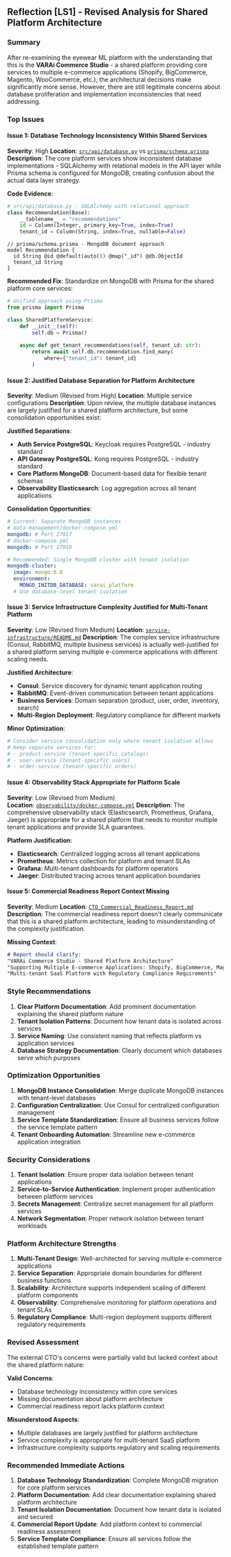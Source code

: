 ## Reflection [LS1] - Revised Analysis for Shared Platform Architecture

### Summary
After re-examining the eyewear ML platform with the understanding that this is the **VARAi Commerce Studio** - a shared platform providing core services to multiple e-commerce applications (Shopify, BigCommerce, Magento, WooCommerce, etc.), the architectural decisions make significantly more sense. However, there are still legitimate concerns about database proliferation and implementation inconsistencies that need addressing.

### Top Issues

#### Issue 1: Database Technology Inconsistency Within Shared Services
**Severity**: High
**Location**: [`src/api/database.py`](src/api/database.py:21) vs [`prisma/schema.prisma`](prisma/schema.prisma:11)
**Description**: The core platform services show inconsistent database implementations - SQLAlchemy with relational models in the API layer while Prisma schema is configured for MongoDB, creating confusion about the actual data layer strategy.

**Code Evidence**:
```python
# src/api/database.py - SQLAlchemy with relational approach
class Recommendation(Base):
    __tablename__ = "recommendations"
    id = Column(Integer, primary_key=True, index=True)
    tenant_id = Column(String, index=True, nullable=False)
```

```prisma
// prisma/schema.prisma - MongoDB document approach
model Recommendation {
  id String @id @default(auto()) @map("_id") @db.ObjectId
  tenant_id String
}
```

**Recommended Fix**: Standardize on MongoDB with Prisma for the shared platform core services:
```python
# Unified approach using Prisma
from prisma import Prisma

class SharedPlatformService:
    def __init__(self):
        self.db = Prisma()
    
    async def get_tenant_recommendations(self, tenant_id: str):
        return await self.db.recommendation.find_many(
            where={"tenant_id": tenant_id}
        )
```

#### Issue 2: Justified Database Separation for Platform Architecture
**Severity**: Medium (Revised from High)
**Location**: Multiple service configurations
**Description**: Upon review, the multiple database instances are largely justified for a shared platform architecture, but some consolidation opportunities exist:

**Justified Separations**:
- **Auth Service PostgreSQL**: Keycloak requires PostgreSQL - industry standard
- **API Gateway PostgreSQL**: Kong requires PostgreSQL - industry standard  
- **Core Platform MongoDB**: Document-based data for flexible tenant schemas
- **Observability Elasticsearch**: Log aggregation across all tenant applications

**Consolidation Opportunities**:
```yaml
# Current: Separate MongoDB instances
# data-management/docker-compose.yml
mongodb: # Port 27017
# docker-compose.yml  
mongodb: # Port 27018

# Recommended: Single MongoDB cluster with tenant isolation
mongodb-cluster:
  image: mongo:6.0
  environment:
    MONGO_INITDB_DATABASE: varai_platform
  # Use database-level tenant isolation
```

#### Issue 3: Service Infrastructure Complexity Justified for Multi-Tenant Platform
**Severity**: Low (Revised from Medium)
**Location**: [`service-infrastructure/README.md`](service-infrastructure/README.md:1)
**Description**: The complex service infrastructure (Consul, RabbitMQ, multiple business services) is actually well-justified for a shared platform serving multiple e-commerce applications with different scaling needs.

**Justified Architecture**:
- **Consul**: Service discovery for dynamic tenant application routing
- **RabbitMQ**: Event-driven communication between tenant applications
- **Business Services**: Domain separation (product, user, order, inventory, search)
- **Multi-Region Deployment**: Regulatory compliance for different markets

**Minor Optimization**:
```yaml
# Consider service consolidation only where tenant isolation allows
# Keep separate services for:
# - product-service (tenant-specific catalogs)
# - user-service (tenant-specific users) 
# - order-service (tenant-specific orders)
```

#### Issue 4: Observability Stack Appropriate for Platform Scale
**Severity**: Low (Revised from Medium)  
**Location**: [`observability/docker-compose.yml`](observability/docker-compose.yml:21)
**Description**: The comprehensive observability stack (Elasticsearch, Prometheus, Grafana, Jaeger) is appropriate for a shared platform that needs to monitor multiple tenant applications and provide SLA guarantees.

**Platform Justification**:
- **Elasticsearch**: Centralized logging across all tenant applications
- **Prometheus**: Metrics collection for platform and tenant SLAs
- **Grafana**: Multi-tenant dashboards for platform operators
- **Jaeger**: Distributed tracing across tenant application boundaries

#### Issue 5: Commercial Readiness Report Context Missing
**Severity**: Medium
**Location**: [`CTO_Commercial_Readiness_Report.md`](CTO_Commercial_Readiness_Report.md:15)
**Description**: The commercial readiness report doesn't clearly communicate that this is a shared platform architecture, leading to misunderstanding of the complexity justification.

**Missing Context**:
```markdown
# Report should clarify:
"VARAi Commerce Studio - Shared Platform Architecture"
"Supporting Multiple E-commerce Applications: Shopify, BigCommerce, Magento, WooCommerce"
"Multi-tenant SaaS Platform with Regulatory Compliance Requirements"
```

### Style Recommendations
1. **Clear Platform Documentation**: Add prominent documentation explaining the shared platform nature
2. **Tenant Isolation Patterns**: Document how tenant data is isolated across services
3. **Service Naming**: Use consistent naming that reflects platform vs application services
4. **Database Strategy Documentation**: Clearly document which databases serve which purposes

### Optimization Opportunities
1. **MongoDB Instance Consolidation**: Merge duplicate MongoDB instances with tenant-level databases
2. **Configuration Centralization**: Use Consul for centralized configuration management
3. **Service Template Standardization**: Ensure all business services follow the service template pattern
4. **Tenant Onboarding Automation**: Streamline new e-commerce application integration

### Security Considerations
1. **Tenant Isolation**: Ensure proper data isolation between tenant applications
2. **Service-to-Service Authentication**: Implement proper authentication between platform services
3. **Secrets Management**: Centralize secret management for all platform services
4. **Network Segmentation**: Proper network isolation between tenant workloads

### Platform Architecture Strengths
1. **Multi-Tenant Design**: Well-architected for serving multiple e-commerce applications
2. **Service Separation**: Appropriate domain boundaries for different business functions
3. **Scalability**: Architecture supports independent scaling of different platform components
4. **Observability**: Comprehensive monitoring for platform operations and tenant SLAs
5. **Regulatory Compliance**: Multi-region deployment supports different regulatory requirements

### Revised Assessment
The external CTO's concerns were partially valid but lacked context about the shared platform nature:

**Valid Concerns**:
- Database technology inconsistency within core services
- Missing documentation about platform architecture
- Commercial readiness report lacks platform context

**Misunderstood Aspects**:
- Multiple databases are largely justified for platform architecture
- Service complexity is appropriate for multi-tenant SaaS platform
- Infrastructure complexity supports regulatory and scaling requirements

### Recommended Immediate Actions
1. **Database Technology Standardization**: Complete MongoDB migration for core platform services
2. **Platform Documentation**: Add clear documentation explaining shared platform architecture
3. **Tenant Isolation Documentation**: Document how tenant data is isolated and secured
4. **Commercial Report Update**: Add platform context to commercial readiness assessment
5. **Service Template Compliance**: Ensure all services follow the established template pattern